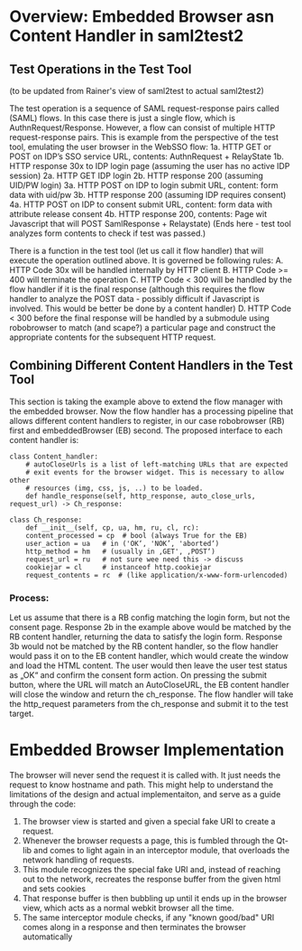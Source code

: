 # Overview: Embedded Browser asn Content Handler in saml2test2

## Test Operations in the Test Tool
(to be updated from Rainer's view of saml2test to actual saml2test2)
 
The test operation is a sequence of SAML request-response pairs called (SAML) flows. 
In this case there is just a single flow, which  is AuthnRequest/Response. However, 
a flow can consist of multiple HTTP request-response pairs.  This is example from 
the perspective of the test tool, emulating the user browser in the WebSSO flow:
1a. HTTP GET or POST on IDP’s SSO service URL, contents: AuthnRequest + RelayState
1b. HTTP response 30x to IDP login page (assuming the user has no active IDP session)
2a. HTTP GET IDP login
2b. HTTP response 200 (assuming UID/PW login)
3a. HTTP POST on IDP to login submit URL, content: form data with uid/pw
3b. HTTP response 200 (assuming IDP requires consent)
4a. HTTP POST on IDP to consent submit URL, content: form data with attribute release consent
4b. HTTP response 200, contents: Page wit Javascript that will POST SamlResponse + Relaystate)
(Ends here - test tool analyzes form contents to check if test was passed.)

There is a function in the test tool (let us call it flow handler) that will 
execute the operation outlined above. It is governed be following rules:
A. HTTP Code 30x will be handled internally by HTTP client
B. HTTP Code >= 400 will terminate the operation
C. HTTP Code < 300 will be handled by the flow handler if it is the final response 
(although this requires the flow handler to analyze the POST data - possibly 
difficult if Javascript is involved. This would be better be done by a content handler)
D. HTTP Code < 300 before the final response will be handled by a submodule using 
robobrowser to match (and scape?) a particular page and construct the appropriate 
contents for the subsequent HTTP request.

## Combining Different Content Handlers in the Test Tool 
This section is taking the example above to extend the flow manager with the 
embedded browser. Now the flow handler has a processing pipeline that allows 
different content handlers to register, in our case robobrowser (RB) first and 
embeddedBrowser (EB) second. The proposed interface to each content handler is:

    class Content_handler:
        # autoCloseUrls is a list of left-matching URLs that are expected
        # exit events for the browser widget. This is necessary to allow other
        # resources (img, css, js, ..) to be loaded.
        def handle_response(self, http_response, auto_close_urls, request_url) -> Ch_response:
    
    class Ch_response: 
        def __init__(self, cp, ua, hm, ru, cl, rc):
        content_processed = cp  # bool (always True for the EB)
        user_action = ua   # in ('OK‘, 'NOK’, 'aborted‘) 
        http_method = hm   # (usually in ‚GET', ‚POST‘)
        request_url = ru   # not sure wee need this -> discuss
        cookiejar = cl     # instanceof http.cookiejar
        request_contents = rc  # (like application/x-www-form-urlencoded)

### Process:
Let us assume that there is a RB config matching the login form, but not the 
consent page. Response 2b in the example above would be matched by the RB content 
handler, returning the data to satisfy the login form. Response 3b would not be 
matched by the RB content handler, so the flow handler would pass it on to the 
EB content handler, which would create the window and load the HTML content. The 
user would then leave the user test status as „OK“ and confirm the consent form 
action. On pressing the submit button, where the URL will match an AutoCloseURL, 
the EB content handler will close the window and return the ch_response.  The 
flow handler will take the http_request parameters from the ch_response and 
submit it to the test target.

# Embedded Browser Implementation
The browser will never send the request it is called with. It just needs the 
request to know hostname and path. This might help to understand the limitations 
of the design and actual implementaiton, and serve as a guide through the code: 

1. The browser view is started and given a special fake URI to create a request.
2. Whenever the browser requests a page, this is fumbled through the Qt-lib and comes to light again in an interceptor module, that overloads the network handling of requests.
3. This module recognizes the special fake URI and, instead of reaching out to the network, recreates the response buffer from the given html and sets cookies
4. That response buffer is then bubbling up until it ends up in the browser view, which acts as a normal webkit browser all the time.
5. The same interceptor module checks, if any "known good/bad" URI comes along in a response and then terminates the browser automatically